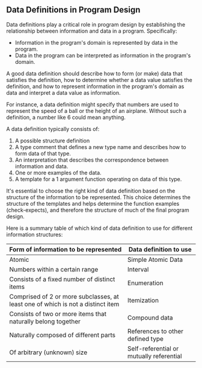 ## Data Definitions in Program Design

Data definitions play a critical role in program design by establishing the relationship between information and data in a program. Specifically:

- Information in the program's domain is represented by data in the program.
- Data in the program can be interpreted as information in the program's domain.

A good data definition should describe how to form (or make) data that satisfies the definition, how to determine whether a data value satisfies the definition, and how to represent information in the program's domain as data and interpret a data value as information.

For instance, a data definition might specify that numbers are used to represent the speed of a ball or the height of an airplane. Without such a definition, a number like 6 could mean anything.

A data definition typically consists of:

1. A possible structure definition
2. A type comment that defines a new type name and describes how to form data of that type.
3. An interpretation that describes the correspondence between information and data.
4. One or more examples of the data.
5. A template for a 1 argument function operating on data of this type.

It's essential to choose the right kind of data definition based on the structure of the information to be represented. This choice determines the structure of the templates and helps determine the function examples (check-expects), and therefore the structure of much of the final program design.

Here is a summary table of which kind of data definition to use for different information structures:

| Form of information to be represented | Data definition to use |
| --- | --- |
| Atomic | Simple Atomic Data |
| Numbers within a certain range | Interval |
| Consists of a fixed number of distinct items | Enumeration |
| Comprised of 2 or more subclasses, at least one of which is not a distinct item | Itemization |
| Consists of two or more items that naturally belong together | Compound data |
| Naturally composed of different parts | References to other defined type |
| Of arbitrary (unknown) size | Self-referential or mutually referential |